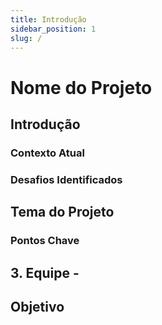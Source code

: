 ```yaml
---
title: Introdução
sidebar_position: 1
slug: /
---
```


# Nome do Projeto

## Introdução

### Contexto Atual


### Desafios Identificados


## Tema do Projeto


### Pontos Chave


## 3. Equipe - 


## Objetivo

